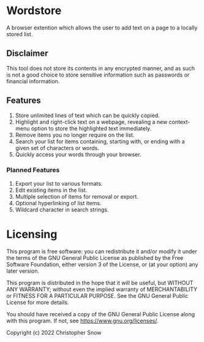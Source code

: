 # Wordstore

A browser extention which allows the user to add text on a page to a locally stored list.

## Disclaimer

This tool does not store its contents in any encrypted manner, and as such
is not a good choice to store sensitive information such as passwords or
financial information.

## Features

1. Store unlimited lines of text which can be quickly copied.
2. Highlight and right-click text on a webpage, revealing a
new context-menu option to store the highlighted text immediately.
3. Remove items you no longer require on the list.
4. Search your list for items containing, starting with, or ending
with a given set of characters or words.
5. Quickly access your words through your browser.

### Planned Features

1. Export your list to various formats.
2. Edit existing items in the list.
3. Multiple selection of items for removal or export.
4. Optional hyperlinking of list items.
5. Wildcard character in search strings.

# Licensing

This program is free software: you can redistribute it
and/or modify it under the terms of the GNU General Public
License as published by the Free Software Foundation,
either version 3 of the License, or (at your option) any
later version.

This program is distributed in the hope that it will be useful,
but WITHOUT ANY WARRANTY; without even the implied warranty of
MERCHANTABILITY or FITNESS FOR A PARTICULAR PURPOSE. See the
GNU General Public License for more details.

You should have received a copy of the GNU General Public
License along with this program. If not,
see <https://www.gnu.org/licenses/>.

Copyright (c) 2022 Christopher Snow